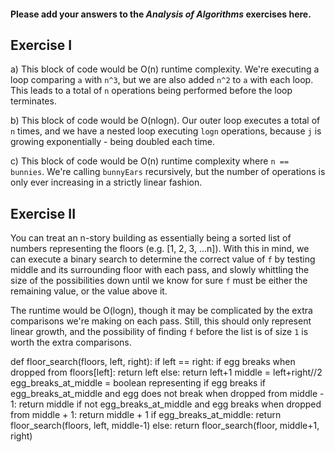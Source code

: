 #### Please add your answers to the ***Analysis of  Algorithms*** exercises here.

## Exercise I

a)  This block of code would be O(n) runtime complexity.  We're executing a loop comparing `a` with `n^3`, but we are also added `n^2` to `a` with each loop.  This leads to a total of `n` operations being performed before the loop terminates.


b)  This block of code would be O(nlogn).  Our outer loop executes a total of `n` times, and we have a nested loop executing `logn` operations, because `j` is growing exponentially - being doubled each time.


c) This block of code would be O(n) runtime complexity where `n == bunnies`.  We're calling `bunnyEars` recursively, but the number of operations is only ever increasing in a strictly linear fashion.

## Exercise II

You can treat an n-story building as essentially being a sorted list of numbers representing the floors (e.g. [1, 2, 3, ...n]).  With this in mind, we can execute a binary search to determine the correct value of `f` by testing middle and its surrounding floor with each pass, and slowly whittling the size of the possibilities down until we know for sure `f` must be either the remaining value, or the value above it.

The runtime would be O(logn), though it may be complicated by the extra comparisons we're making on each pass.  Still, this should only represent linear growth, and the possibility of finding `f` before the list is of size `1` is worth the extra comparisons.

def floor_search(floors, left, right):
  if left == right:
    if egg breaks when dropped from floors[left]:
      return left
    else:
      return left+1
  middle = left+right//2
  egg_breaks_at_middle = boolean representing if egg breaks
  if egg_breaks_at_middle and egg does not break when dropped from middle - 1:
    return middle
  if not egg_breaks_at_middle and egg breaks when dropped from middle + 1:
    return middle + 1
  if egg_breaks_at_middle:
    return floor_search(floors, left, middle-1)
  else:
    return floor_search(floor, middle+1, right)